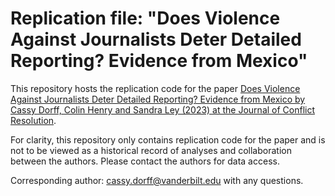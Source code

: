 # Replication file: "Does Violence Against Journalists Deter Detailed Reporting? Evidence from Mexico" 

This repository hosts the replication code for the paper [Does Violence Against Journalists Deter Detailed Reporting? Evidence from Mexico by Cassy Dorff, Colin Henry and Sandra Ley (2023) at the Journal of Conflict Resolution](https://journals.sagepub.com/doi/abs/10.1177/00220027221128307).

For clarity, this repository only contains replication code for the paper and is not to be viewed as a historical record of analyses and collaboration between the authors.  Please contact the authors for data access.

Corresponding author: cassy.dorff@vanderbilt.edu with any questions.
  
